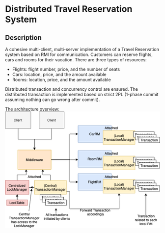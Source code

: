 # Distributed Travel Reservation System

## Description

A cohesive multi-client, multi-server implementation of a Travel Reservation system based on RMI for communication. Customers can reserve flights, cars and rooms for their vacation. There  are three types of resources:

- Flights: flight number, price, and the number of seats
- Cars: location, price, and the amount available
- Rooms: location, price, and the amount available

Distributed transaction and concurrency control are ensured. The distributed transaction is implemented based on strict 2PL (1-phase commit assuming nothing can go wrong after commit). 

The architecture overview:
![alt text](https://github.com/wzxiaa/Distributed-Travel-Reservation-System/blob/master/resource/architecture.png?raw=true)


